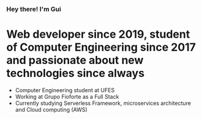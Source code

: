 ### Hey there! I'm Gui

# Web developer since 2019, student of Computer Engineering since 2017 and passionate about new technologies since always

* Computer Engineering student at UFES
* Working at Grupo Fioforte as a Full Stack
* Currently studying Serverless Framework, microservices architecture and Cloud computing (AWS)
